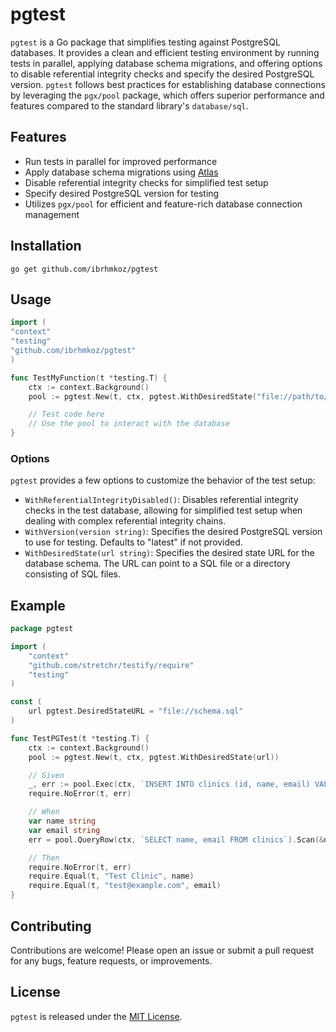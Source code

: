 # pgtest

`pgtest` is a Go package that simplifies testing against PostgreSQL databases. It provides a clean and efficient testing environment by running tests in parallel, applying database schema migrations, and offering options to disable referential integrity checks and specify the desired PostgreSQL version. `pgtest` follows best practices for establishing database connections by leveraging the `pgx/pool` package, which offers superior performance and features compared to the standard library's `database/sql`.

## Features

- Run tests in parallel for improved performance
- Apply database schema migrations using [Atlas](https://atlasgo.io/)
- Disable referential integrity checks for simplified test setup
- Specify desired PostgreSQL version for testing
- Utilizes `pgx/pool` for efficient and feature-rich database connection management

## Installation

```shell
go get github.com/ibrhmkoz/pgtest
```

## Usage

```go
import (
"context"
"testing"
"github.com/ibrhmkoz/pgtest"
)

func TestMyFunction(t *testing.T) {
    ctx := context.Background()
    pool := pgtest.New(t, ctx, pgtest.WithDesiredState("file://path/to/schema.sql"))

    // Test code here
    // Use the pool to interact with the database
}
```

### Options

`pgtest` provides a few options to customize the behavior of the test setup:

- `WithReferentialIntegrityDisabled()`: Disables referential integrity checks in the test database, allowing for simplified test setup when dealing with complex referential integrity chains.
- `WithVersion(version string)`: Specifies the desired PostgreSQL version to use for testing. Defaults to "latest" if not provided.
- `WithDesiredState(url string)`: Specifies the desired state URL for the database schema. The URL can point to a SQL file or a directory consisting of SQL files.

## Example

```go
package pgtest

import (
    "context"
    "github.com/stretchr/testify/require"
    "testing"
)

const (
    url pgtest.DesiredStateURL = "file://schema.sql"
)

func TestPGTest(t *testing.T) {
    ctx := context.Background()
    pool := pgtest.New(t, ctx, pgtest.WithDesiredState(url))

    // Given
    _, err := pool.Exec(ctx, `INSERT INTO clinics (id, name, email) VALUES ($1, $2, $3)`, "test-clinic-uuid", "Test Clinic", "test@example.com")
    require.NoError(t, err)

    // When
    var name string
    var email string
    err = pool.QueryRow(ctx, `SELECT name, email FROM clinics`).Scan(&name, &email)

    // Then
    require.NoError(t, err)
    require.Equal(t, "Test Clinic", name)
    require.Equal(t, "test@example.com", email)
}
```

## Contributing

Contributions are welcome! Please open an issue or submit a pull request for any bugs, feature requests, or improvements.

## License

`pgtest` is released under the [MIT License](https://opensource.org/licenses/MIT).

